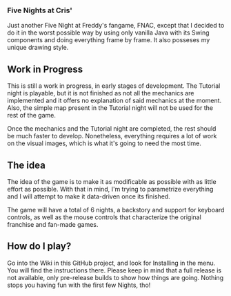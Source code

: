 ### Five Nights at Cris'
Just another Five Night at Freddy's fangame, FNAC, except that I decided to do it in the worst possible way by using only vanilla Java with its Swing components and doing everything frame by frame. It also posseses my unique drawing style.

## Work in Progress
This is still a work in progress, in early stages of development. The Tutorial night is playable, but it is not finished as not all the mechanics are implemented and it offers no explanation of said mechanics at the moment. Also, the simple map present in the Tutorial night will not be used for the rest of the game.

Once the mechanics and the Tutorial night are completed, the rest should be much faster to develop. Nonetheless, everything requires a lot of work on the visual images, which is what it's going to need the most time.

## The idea
The idea of the game is to make it as modificable as possible with as little effort as possible. With that in mind, I'm trying to parametrize everything and I will attempt to make it data-driven once its finished.

The game will have a total of 6 nights, a backstory and support for keyboard controls, as well as the mouse controls that characterize the original franchise and fan-made games.

## How do I play?
Go into the Wiki in this GitHub project, and look for Installing in the menu. You will find the instructions there. Please keep in mind that a full release is not available, only pre-release builds to show how things are going. Nothing stops you having fun with the first few Nights, tho! 